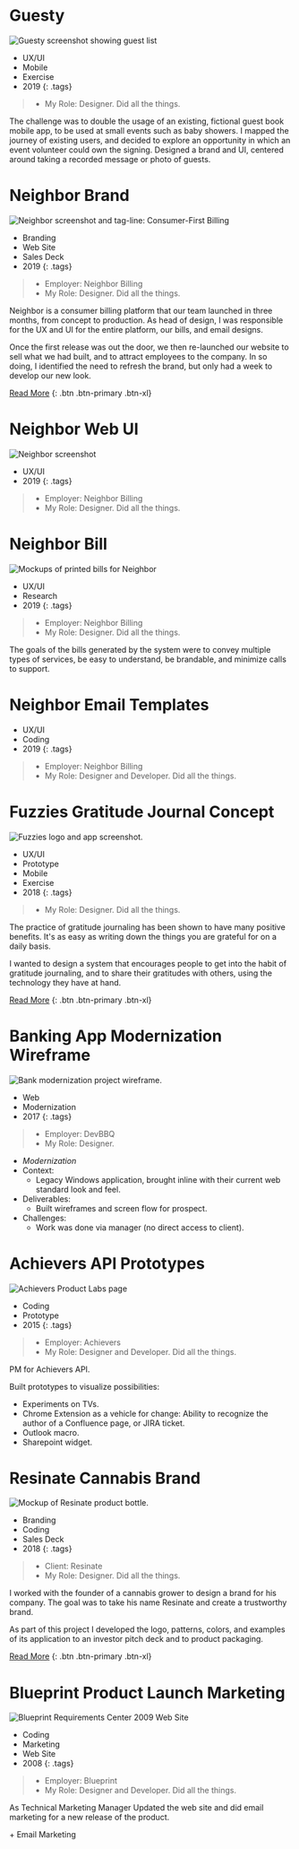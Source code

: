 # Guesty

![Guesty screenshot showing guest list](images/portfolio/guesty.jpg)

- UX/UI
- Mobile
- Exercise
- 2019
{: .tags}

> - My Role: Designer. Did all the things.

The challenge was to double the usage of an existing, fictional guest book mobile app, to be used at small events such as baby showers. I mapped the journey of existing users, and decided to explore an opportunity in which an event volunteer could own the signing. Designed a brand and UI, centered around taking a recorded message or photo of guests.



# Neighbor Brand

![Neighbor screenshot and tag-line: Consumer-First Billing](images/portfolio/thumbnails/neighbor.jpg)

- Branding
- Web Site
- Sales Deck
- 2019
{: .tags}

> - Employer: Neighbor Billing
> - My Role: Designer. Did all the things.

Neighbor is a consumer billing platform that our team launched in three months, from concept to production. As head of design, I was responsible for the UX and UI for the entire platform, our bills, and email designs.

Once the first release was out the door, we then re-launched our website to sell what we had built, and to attract employees to the company. In so doing, I identified the need to refresh the brand, but only had a week to develop our new look.

[Read More](neighbor-brand.html)
{: .btn .btn-primary .btn-xl}


# Neighbor Web UI

![Neighbor screenshot](images/portfolio-neighbor/screen-desk-sm.jpg)

- UX/UI
- 2019
{: .tags}

> - Employer: Neighbor Billing
> - My Role: Designer. Did all the things.




# Neighbor Bill

![Mockups of printed bills for Neighbor](images/portfolio-neighbor/bills.jpg)

- UX/UI
- Research
- 2019
{: .tags}

> - Employer: Neighbor Billing
> - My Role: Designer. Did all the things.

The goals of the bills generated by the system were to convey multiple types of services, be easy to understand, be brandable, and minimize calls to support.


# Neighbor Email Templates

- UX/UI
- Coding
- 2019
{: .tags}

> - Employer: Neighbor Billing
> - My Role: Designer and Developer. Did all the things.

# Fuzzies Gratitude Journal Concept

![Fuzzies logo and app screenshot.](images/portfolio/thumbnails/1.jpg)

- UX/UI
- Prototype
- Mobile
- Exercise
- 2018
{: .tags}

> - My Role: Designer. Did all the things.

The practice of gratitude journaling has been shown to have many positive benefits. It's as easy as writing down the things you are grateful for on a daily basis.

I wanted to design a system that encourages people to get into the habit of gratitude journaling, and to share their gratitudes with others, using the technology they have at hand.

[Read More](fuzzies.html)
{: .btn .btn-primary .btn-xl}


# Banking App Modernization Wireframe

![Bank modernization project wireframe.](images/portfolio/bank-account-connect.jpg)

- Web
- Modernization
- 2017
{: .tags}

> - Employer: DevBBQ
> - My Role: Designer.

- _Modernization_
- Context:
	- Legacy Windows application, brought inline with their current web standard look and feel.
- Deliverables: 
	- Built wireframes and screen flow for prospect.
- Challenges:
	- Work was done via manager (no direct access to client).



# Achievers API Prototypes

![Achievers Product Labs page](images/portfolio/achievers-product-labs.jpg)

- Coding
- Prototype
- 2015
{: .tags}

> - Employer: Achievers
> - My Role: Designer and Developer. Did all the things.

PM for Achievers API.

Built prototypes to visualize possibilities:

- Experiments on TVs.
- Chrome Extension as a vehicle for change: Ability to recognize the author of a Confluence page, or JIRA ticket.
- Outlook macro.
- Sharepoint widget.


# Resinate Cannabis Brand

![Mockup of Resinate product bottle.](images/portfolio-resinate/resinate-bottle.png)

- Branding
- Coding
- Sales Deck
- 2018
{: .tags}

> - Client: Resinate
> - My Role: Designer. Did all the things.

I worked with the founder of a cannabis grower to design a brand for his company. The goal was to take his name Resinate and create a trustworthy brand.

As part of this project I developed the logo, patterns, colors, and examples of its application to an investor pitch deck and to product packaging.

[Read More](resinate.html)
{: .btn .btn-primary .btn-xl}


# Blueprint Product Launch Marketing

![Blueprint Requirements Center 2009 Web Site](images/portfolio/blueprint-rc2009.png)

- Coding
- Marketing
- Web Site
- 2008
{: .tags}

> - Employer: Blueprint
> - My Role: Designer and Developer. Did all the things.

As Technical Marketing Manager
Updated the web site and did email marketing for a new release of the product.

\+ Email Marketing